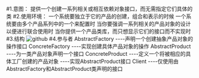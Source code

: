 #1.意图：
提供一个创建一系列相关或相互依赖对象接口，而无需指定它们具体的类
#2.使用环境：
一个系统要独立于它的产品的创建，组合和表示的时候
一个系统要由多个产品系列中的一个来配置时
当你要强调一系列相关的产品对象的设计以便进行联合使用时
当你提供一个产品类库，而只想显示它们的接口而不实现时
#3.结构
![github](http://github.com/IceDcap/Gof-DesignPatterns/tree/master/uml/AbstractFactory.JPG "AbstractFactory")
#4.参与者
    AbstractFactory
        ----声明一个创建抽象产品对象的操作接口
    ConcreteFactory
        ----实现创建具体产品对象的操作
    AbstractProduct
        ----为一类产品对象声明一个接口
    ConcreteProduct
        ----定义一个将被相应的具体工厂创建的产品对象
        ----实现AbstractProduct接口
    Client
        ----仅使用由AbstractFactory和AbstractProduct类声明的接口